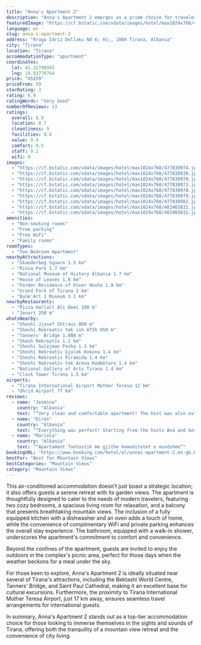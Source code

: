 ```yaml
---
title: "Anna's Apartment 2"
description: "Anna's Apartment 2 emerges as a prime choice for travelers seeking a blend of comfort and convenience in the heart of Tirana."
featuredImage: "https://cf.bstatic.com/xdata/images/hotel/max1024x768/477830974.jpg?k=b807c1696ce987da28f7a0f0d52acfe1bf9de1078f81dd97d94c9ac33d4066f4&o=&hp=1"
language: en
slug: anna-s-apartment-2
address: "Rruga Idriz Dollaku Nd 6; H1;, 1004 Tirana, Albania"
city: "Tirana"
location: "Tirana"
accommodationType: "apartment"
coordinates:
  lat: 41.32798945
  lng: 19.83770764
price: "US$59"
priceFrom: 59
starRating: 3
rating: 8.9
ratingWords: "Very Good"
numberOfReviews: 13
ratings:
  overall: 8.9
  location: 8.7
  cleanliness: 9
  facilities: 8.8
  value: 9.4
  comfort: 8.5
  staff: 9.2
  wifi: 0
images:
  - "https://cf.bstatic.com/xdata/images/hotel/max1024x768/477830974.jpg?k=b807c1696ce987da28f7a0f0d52acfe1bf9de1078f81dd97d94c9ac33d4066f4&o=&hp=1"
  - "https://cf.bstatic.com/xdata/images/hotel/max1024x768/477830938.jpg?k=1c02337b2f02f6644fd38b121eafe987dcc562208b93300c3d3e8eec1d01d89a&o=&hp=1"
  - "https://cf.bstatic.com/xdata/images/hotel/max1024x768/477830970.jpg?k=8295891a37c25984c3c65862857361a2b50fe36434232058f5e4497bf438d631&o=&hp=1"
  - "https://cf.bstatic.com/xdata/images/hotel/max1024x768/477830973.jpg?k=a461dd4b5d15309d04146eb9596097b9565230443069088bd4ceb1137baa6f6e&o=&hp=1"
  - "https://cf.bstatic.com/xdata/images/hotel/max1024x768/477830978.jpg?k=a12f81c0bd58976993a137d3e766bdc8222f82787db0d7a46762ecbeb1ca6c73&o=&hp=1"
  - "https://cf.bstatic.com/xdata/images/hotel/max1024x768/477830979.jpg?k=17c3765a2f1fdf2053aef9f8f1143a492d5c5ee841de7badc364e192a26a5f7d&o=&hp=1"
  - "https://cf.bstatic.com/xdata/images/hotel/max1024x768/477830982.jpg?k=09c57fff4d42969d584001caec5dbfae43cd359da168174a66965f4d043fa153&o=&hp=1"
  - "https://cf.bstatic.com/xdata/images/hotel/max1024x768/483465831.jpg?k=1a0ce3f6231c2ee43d98107ac080a146b62cc59d6ea85e0fe288916869f25e06&o=&hp=1"
  - "https://cf.bstatic.com/xdata/images/hotel/max1024x768/483465832.jpg?k=9c24c898375f1c5a54899596614f32b87e23eabe8f71b065eec3c5be286ee26a&o=&hp=1"
amenities:
  - "Non-smoking rooms"
  - "Free parking"
  - "Free WiFi"
  - "Family rooms"
roomTypes:
  - "Two-Bedroom Apartment"
nearbyAttractions:
  - "Skanderbeg Square 1.5 km"
  - "Rinia Park 1.7 km"
  - "National Museum of History Albania 1.7 km"
  - "House of Leaves 1.8 km"
  - "Former Residence of Enver Hoxha 1.9 km"
  - "Grand Park of Tirana 2 km"
  - "Bunk'Art 1 Museum 3.1 km"
nearbyRestaurants:
  - "Pizza Hallall Ali Demi 100 m"
  - "Jonart 250 m"
whatsNearby:
  - "Sheshi Jjosef Shtraus 800 m"
  - "Sheshi Rekreativ tek ish ATSh 950 m"
  - "Tanners' Bridge 1,000 m"
  - "Shesh Rekreativ 1.2 km"
  - "Sheshi Sulejman Pasha 1.3 km"
  - "Sheshi Rekreativ Gjolek Kokona 1.4 km"
  - "Sheshi Rekreativ Piramida 1.4 km"
  - "Sheshi Rekreativ tek Arena Kombëtare 1.4 km"
  - "National Gallery of Arts Tirana 1.4 km"
  - "Clock Tower Tirana 1.5 km"
airports:
  - "Tirana International Airport Mother Teresa 12 km"
  - "Ohrid Airport 77 km"
reviews:
  - name: "Jesmina"
    country: "Albania"
    text: "“Very clean and comfortable apartment! The host was also extremely friendly, with great communication. The location was perfect, just down the road from tons of supermarkets and shops . Have to mention the view, it was beautiful. ”"
  - name: "Diron"
    country: "Albania"
    text: "“Everything was perfect! Starting from the hosts Ana and Gerti who were amazingly friendly and helpful and one of them got us a little gift and dessert since we were one of the first reservations. Also, the location is very good, not more than 18...”"
  - name: "Mariola"
    country: "Albania"
    text: "“Apartament fantastik me gjithe komoditetet e mundshme”"
bookingURL: "https://www.booking.com/hotel/al/annas-apartment-2.en-gb.html?aid=8035640"
bestFor: "Best for Mountain Views"
bestCategories: "Mountain Views"
category: "Mountain Views"
---
```


This air-conditioned accommodation doesn't just boast a strategic location; it also offers guests a serene retreat with its garden views. The apartment is thoughtfully designed to cater to the needs of modern travelers, featuring two cozy bedrooms, a spacious living room for relaxation, and a balcony that presents breathtaking mountain views. The inclusion of a fully equipped kitchen with a dishwasher and an oven adds a touch of home, while the convenience of complimentary WiFi and private parking enhances the overall stay experience. The bathroom, equipped with a walk-in shower, underscores the apartment's commitment to comfort and convenience.

Beyond the confines of the apartment, guests are invited to enjoy the outdoors in the complex's picnic area, perfect for those days when the weather beckons for a meal under the sky. 

For those keen to explore, Anna's Apartment 2 is ideally situated near several of Tirana's attractions, including the Bektashi World Centre, Tanners' Bridge, and Saint Paul Cathedral, making it an excellent base for cultural excursions. Furthermore, the proximity to Tirana International Mother Teresa Airport, just 17 km away, ensures seamless travel arrangements for international guests.

In summary, Anna's Apartment 2 stands out as a top-tier accommodation choice for those looking to immerse themselves in the sights and sounds of Tirana, offering both the tranquility of a mountain view retreat and the convenience of city living.